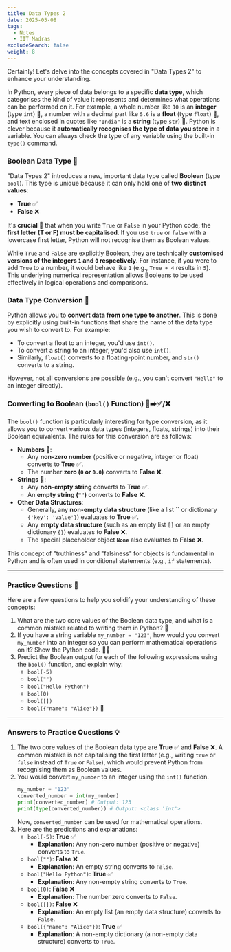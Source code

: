```yaml
---
title: Data Types 2
date: 2025-05-08
tags:
  - Notes 
  - IIT Madras
excludeSearch: false
weight: 8
---
```


Certainly! Let's delve into the concepts covered in "Data Types 2" to enhance your understanding.

In Python, every piece of data belongs to a specific **data type**, which categorises the kind of value it represents and determines what operations can be performed on it. For example, a whole number like `10` is an **integer** (type `int`) 🔢, a number with a decimal part like `5.6` is a **float** (type `float`) 🧮, and text enclosed in quotes like `"India"` is a **string** (type `str`) 📝. Python is clever because it **automatically recognises the type of data you store** in a variable. You can always check the type of any variable using the built-in `type()` command.

### Boolean Data Type 🧐

"Data Types 2" introduces a new, important data type called **Boolean** (type `bool`). This type is unique because it can only hold one of **two distinct values**:
*   **True** ✅
*   **False** ❌

It's **crucial** 🚨 that when you write `True` or `False` in your Python code, the **first letter (T or F) must be capitalised**. If you use `true` or `false` with a lowercase first letter, Python will not recognise them as Boolean values.

While `True` and `False` are explicitly Boolean, they are technically **customised versions of the integers `1` and `0` respectively**. For instance, if you were to add `True` to a number, it would behave like `1` (e.g., `True + 4` results in `5`). This underlying numerical representation allows Booleans to be used effectively in logical operations and comparisons.

### Data Type Conversion 🔄

Python allows you to **convert data from one type to another**. This is done by explicitly using built-in functions that share the name of the data type you wish to convert to. For example:
*   To convert a float to an integer, you'd use `int()`.
*   To convert a string to an integer, you'd also use `int()`.
*   Similarly, `float()` converts to a floating-point number, and `str()` converts to a string.

However, not all conversions are possible (e.g., you can't convert `"Hello"` to an integer directly).

### Converting to Boolean (`bool()` Function) 🤔➡️✅/❌

The `bool()` function is particularly interesting for type conversion, as it allows you to convert various data types (integers, floats, strings) into their Boolean equivalents. The rules for this conversion are as follows:

*   **Numbers** 🔢:
    *   Any **non-zero number** (positive or negative, integer or float) converts to **True** ✅.
    *   The number **zero (`0` or `0.0`)** converts to **False** ❌.
*   **Strings** 💬:
    *   Any **non-empty string** converts to **True** ✅.
    *   An **empty string (`""`)** converts to **False** ❌.
*   **Other Data Structures**:
    *   Generally, any **non-empty data structure** (like a list `` or dictionary `{'key': 'value'}`) evaluates to **True** ✅.
    *   Any **empty data structure** (such as an empty list `[]` or an empty dictionary `{}`) evaluates to **False** ❌.
    *   The special placeholder object **`None`** also evaluates to **False** ❌.

This concept of "truthiness" and "falsiness" for objects is fundamental in Python and is often used in conditional statements (e.g., `if` statements).

---

### Practice Questions 🧠

Here are a few questions to help you solidify your understanding of these concepts:

1.  What are the two core values of the Boolean data type, and what is a common mistake related to writing them in Python? 🤔
2.  If you have a string variable `my_number = "123"`, how would you convert `my_number` into an integer so you can perform mathematical operations on it? Show the Python code. 🧑‍💻
3.  Predict the Boolean output for each of the following expressions using the `bool()` function, and explain why:
    *   `bool(-5)`
    *   `bool("")`
    *   `bool("Hello Python")`
    *   `bool(0)`
    *   `bool([])`
    *   `bool({"name": "Alice"})` 🔮

---

### Answers to Practice Questions 💡

1.  The two core values of the Boolean data type are **True** ✅ and **False** ❌. A common mistake is not capitalising the first letter (e.g., writing `true` or `false` instead of `True` or `False`), which would prevent Python from recognising them as Boolean values.
2.  You would convert `my_number` to an integer using the `int()` function.
    ```python
    my_number = "123"
    converted_number = int(my_number)
    print(converted_number) # Output: 123
    print(type(converted_number)) # Output: <class 'int'>
    ```
    Now, `converted_number` can be used for mathematical operations.
3.  Here are the predictions and explanations:
    *   `bool(-5)`: **True** ✅
        *   **Explanation**: Any non-zero number (positive or negative) converts to `True`.
    *   `bool("")`: **False** ❌
        *   **Explanation**: An empty string converts to `False`.
    *   `bool("Hello Python")`: **True** ✅
        *   **Explanation**: Any non-empty string converts to `True`.
    *   `bool(0)`: **False** ❌
        *   **Explanation**: The number zero converts to `False`.
    *   `bool([])`: **False** ❌
        *   **Explanation**: An empty list (an empty data structure) converts to `False`.
    *   `bool({"name": "Alice"})`: **True** ✅
        *   **Explanation**: A non-empty dictionary (a non-empty data structure) converts to `True`.